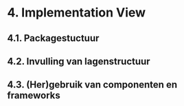 # 4. Implementation View

## 4.1. Packagestuctuur

## 4.2. Invulling van lagenstructuur

## 4.3. (Her)gebruik van componenten en frameworks
